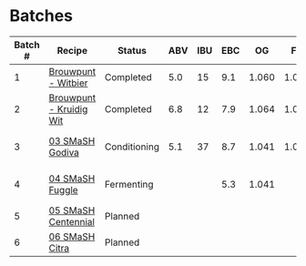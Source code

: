 # Batches

| Batch # | Recipe                                          | Status       | ABV | IBU | EBC | OG    | FG    | BJCP | Style              | Remarks           |
|---------|-------------------------------------------------|--------------|-----|-----|-----|-------|-------|------|--------------------|-------------------|
| 1       | [Brouwpunt - Witbier](batch_1/README.md)        | Completed    | 5.0 | 15  | 9.1 | 1.060 | 1.022 | 24A  | Witbier            | All Gran brew kit |
| 2       | [Brouwpunt - Kruidig Wit](batch_2/README.md)    | Completed    | 6.8 | 12  | 7.9 | 1.064 | 1.012 | 24A  | Witbier            | All Gran brew kit |
| 3       | [03 SMaSH Godiva](batch_3/README.md)            | Conditioning | 5.1 | 37  | 8.7 | 1.041 | 1.002 | 12A  | British Golden Ale | All Grain         |
| 4       | [04 SMaSH Fuggle](batch_4/README.md)            | Fermenting   |     |     | 5.3 | 1.041 |       | 12A  | British Golden Ale | All Grain         |
| 5       | [05 SMaSH Centennial](batch_5/README.md)        | Planned      |     |     |     |       |       | 18B  | American Pale Ale  | All Grain         |
| 6       | [06 SMaSH Citra](batch_6/README.md)             | Planned      |     |     |     |       |       | 18B  | American Pale Ale  | All Grain         |
